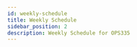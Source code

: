 ```yaml
---
id: weekly-schedule
title: Weekly Schedule
sidebar_position: 2
description: Weekly Schedule for OPS335
---
```


